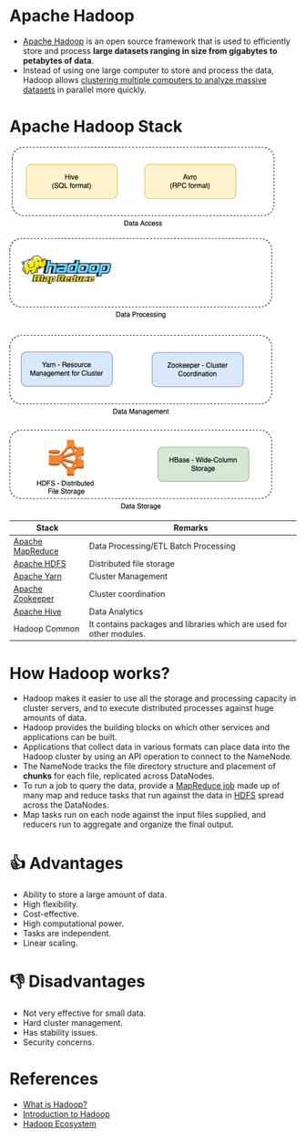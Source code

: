 # Apache Hadoop
- [Apache Hadoop](https://hadoop.apache.org/) is an open source framework that is used to efficiently store and process **large datasets ranging in size from gigabytes to petabytes of data**. 
- Instead of using one large computer to store and process the data, Hadoop allows [clustering multiple computers to analyze massive datasets](../../7_PropertiesDistributedSystem/Scalability/ServersCluster.md) in parallel more quickly.

# Apache Hadoop Stack

![](HadoopStack.drawio.png)

| Stack                                                                       | Remarks                                                              |
|-----------------------------------------------------------------------------|----------------------------------------------------------------------|
| [Apache MapReduce](../DataProcessing/ApacheMapReduce/Readme.md)    | Data Processing/ETL Batch Processing                                 |
| [Apache HDFS](../../11_FileStorageServicesHDFS/ApacheHDFS.md)               | Distributed file storage                                             |
| [Apache Yarn](../../9_Container&OrchestrationServices/ApacheYarn.md)        | Cluster Management                                                   |
| [Apache Zookeeper](../../10_ClusterCoordinationServices/ApacheZookeeper.md) | Cluster coordination                                                 |
| [Apache Hive](../DataConsumption/ApacheHive.md)                             | Data Analytics                                                       |
| Hadoop Common                                                               | It contains packages and libraries which are used for other modules. |

# How Hadoop works?
- Hadoop makes it easier to use all the storage and processing capacity in cluster servers, and to execute distributed processes against huge amounts of data. 
- Hadoop provides the building blocks on which other services and applications can be built.
- Applications that collect data in various formats can place data into the Hadoop cluster by using an API operation to connect to the NameNode. 
- The NameNode tracks the file directory structure and placement of **chunks** for each file, replicated across DataNodes. 
- To run a job to query the data, provide a [MapReduce job](../DataProcessing/ApacheMapReduce/Readme.md) made up of many map and reduce tasks that run against the data in [HDFS](../../11_FileStorageServicesHDFS/ApacheHDFS.md) spread across the DataNodes.
- Map tasks run on each node against the input files supplied, and reducers run to aggregate and organize the final output.

# :thumbsup: Advantages
- Ability to store a large amount of data. 
- High flexibility.
- Cost-effective.
- High computational power.
- Tasks are independent.
- Linear scaling.

# :thumbsdown: Disadvantages
- Not very effective for small data.
- Hard cluster management.
- Has stability issues.
- Security concerns.

# References
- [What is Hadoop?](https://aws.amazon.com/emr/details/hadoop/what-is-hadoop/)
- [Introduction to Hadoop](https://www.geeksforgeeks.org/hadoop-an-introduction/)
- [Hadoop Ecosystem](https://www.geeksforgeeks.org/hadoop-ecosystem/)